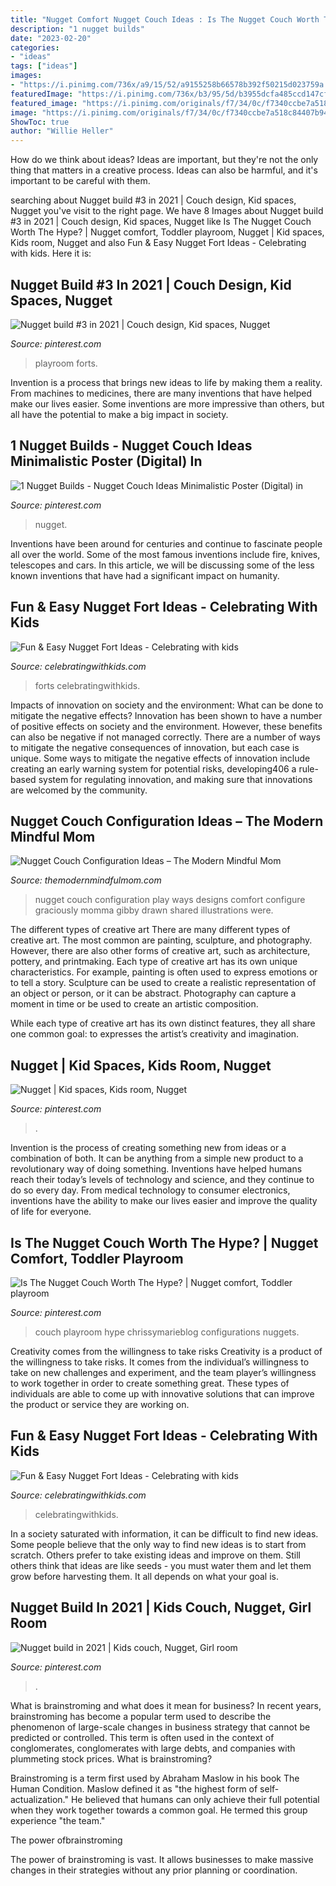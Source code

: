 ```yaml
---
title: "Nugget Comfort Nugget Couch Ideas : Is The Nugget Couch Worth The Hype?"
description: "1 nugget builds"
date: "2023-02-20"
categories:
- "ideas"
tags: ["ideas"]
images:
- "https://i.pinimg.com/736x/a9/15/52/a9155258b66578b392f50215d023759a.jpg"
featuredImage: "https://i.pinimg.com/736x/b3/95/5d/b3955dcfa485ccd147cf3e86a7a3ec19.jpg"
featured_image: "https://i.pinimg.com/originals/f7/34/0c/f7340ccbe7a518c84407b946fcd9d98d.jpg"
image: "https://i.pinimg.com/originals/f7/34/0c/f7340ccbe7a518c84407b946fcd9d98d.jpg"
ShowToc: true
author: "Willie Heller"
---
```



How do we think about ideas?
Ideas are important, but they're not the only thing that matters in a creative process. Ideas can also be harmful, and it's important to be careful with them.

	

		
searching about Nugget build #3 in 2021 | Couch design, Kid spaces, Nugget you've visit to the right page. We have 8 Images about Nugget build #3 in 2021 | Couch design, Kid spaces, Nugget like Is The Nugget Couch Worth The Hype? | Nugget comfort, Toddler playroom, Nugget | Kid spaces, Kids room, Nugget and also Fun &amp; Easy Nugget Fort Ideas - Celebrating with kids. Here it is:
		
    
## Nugget Build #3 In 2021 | Couch Design, Kid Spaces, Nugget

<img loading=lazy src="https://i.pinimg.com/736x/a9/15/52/a9155258b66578b392f50215d023759a.jpg" onerror="this.onerror=null;this.src='https://tse1.mm.bing.net/th?id=OIP.rLnWmoDovI8hciE5Lm4YgAHaJ3&amp;pid=15.1';" alt="Nugget build #3 in 2021 | Couch design, Kid spaces, Nugget">

_Source: pinterest.com_

>playroom forts. 

	

Invention is a process that brings new ideas to life by making them a reality. From machines to medicines, there are many inventions that have helped make our lives easier. Some inventions are more impressive than others, but all have the potential to make a big impact in society.

    
## 1 Nugget Builds - Nugget Couch Ideas Minimalistic Poster (Digital) In

<img loading=lazy src="https://i.pinimg.com/736x/b3/95/5d/b3955dcfa485ccd147cf3e86a7a3ec19.jpg" onerror="this.onerror=null;this.src='https://tse1.mm.bing.net/th?id=OIP.H7OaTmtz75hU_d43y5pwWwHaJ4&amp;pid=15.1';" alt="1 Nugget Builds - Nugget Couch Ideas Minimalistic Poster (Digital) in">

_Source: pinterest.com_

>nugget. 

	

Inventions have been around for centuries and continue to fascinate people all over the world. Some of the most famous inventions include fire, knives, telescopes and cars. In this article, we will be discussing some of the less known inventions that have had a significant impact on humanity.

    
## Fun &amp; Easy Nugget Fort Ideas - Celebrating With Kids

<img loading=lazy src="https://celebratingwithkids.com/wp-content/uploads/2021/06/IMG_3548-2-735x551.jpg" onerror="this.onerror=null;this.src='https://tse4.mm.bing.net/th?id=OIP.4RMz3U6PdKeTSokingsEywHaFj&amp;pid=15.1';" alt="Fun &amp; Easy Nugget Fort Ideas - Celebrating with kids">

_Source: celebratingwithkids.com_

>forts celebratingwithkids. 

	

Impacts of innovation on society and the environment: What can be done to mitigate the negative effects?
Innovation has been shown to have a number of positive effects on society and the environment. However, these benefits can also be negative if not managed correctly. There are a number of ways to mitigate the negative consequences of innovation, but each case is unique. Some ways to mitigate the negative effects of innovation include creating an early warning system for potential risks, developing406
a rule-based system for regulating innovation, and making sure that innovations are welcomed by the community.

    
## Nugget Couch Configuration Ideas – The Modern Mindful Mom

<img loading=lazy src="https://themodernmindfulmom.com/wp-content/uploads/2019/12/Screenshot-2019-12-28-20.52.33-800x1024.png" onerror="this.onerror=null;this.src='https://tse4.mm.bing.net/th?id=OIP.W0ltrsW1laLg02HWTRYjzQHaJe&amp;pid=15.1';" alt="Nugget Couch Configuration Ideas – The Modern Mindful Mom">

_Source: themodernmindfulmom.com_

>nugget couch configuration play ways designs comfort configure graciously momma gibby drawn shared illustrations were. 

	

The different types of creative art
There are many different types of creative art. The most common are painting, sculpture, and photography. However, there are also other forms of creative art, such as architecture, pottery, and printmaking.
Each type of creative art has its own unique characteristics. For example, painting is often used to express emotions or to tell a story. Sculpture can be used to create a realistic representation of an object or person, or it can be abstract. Photography can capture a moment in time or be used to create an artistic composition.

While each type of creative art has its own distinct features, they all share one common goal: to expresses the artist’s creativity and imagination.

    
## Nugget | Kid Spaces, Kids Room, Nugget

<img loading=lazy src="https://i.pinimg.com/originals/f7/34/0c/f7340ccbe7a518c84407b946fcd9d98d.jpg" onerror="this.onerror=null;this.src='https://tse3.mm.bing.net/th?id=OIP.gXVXQxccVURGjyEXYojKlwHaJ4&amp;pid=15.1';" alt="Nugget | Kid spaces, Kids room, Nugget">

_Source: pinterest.com_

>. 

	

Invention is the process of creating something new from ideas or a combination of both. It can be anything from a simple new product to a revolutionary way of doing something. Inventions have helped humans reach their today’s levels of technology and science, and they continue to do so every day. From medical technology to consumer electronics, inventions have the ability to make our lives easier and improve the quality of life for everyone.

    
## Is The Nugget Couch Worth The Hype? | Nugget Comfort, Toddler Playroom

<img loading=lazy src="https://i.pinimg.com/736x/3c/cd/73/3ccd73fb0e5730b1e3bf1ec06508ac9e.jpg" onerror="this.onerror=null;this.src='https://tse4.mm.bing.net/th?id=OIP.gQvQub1nEu8t9TYVmHrG2QHaLH&amp;pid=15.1';" alt="Is The Nugget Couch Worth The Hype? | Nugget comfort, Toddler playroom">

_Source: pinterest.com_

>couch playroom hype chrissymarieblog configurations nuggets. 

	

Creativity comes from the willingness to take risks
Creativity is a product of the willingness to take risks. It comes from the individual’s willingness to take on new challenges and experiment, and the team player’s willingness to work together in order to create something great. These types of individuals are able to come up with innovative solutions that can improve the product or service they are working on.

    
## Fun &amp; Easy Nugget Fort Ideas - Celebrating With Kids

<img loading=lazy src="https://celebratingwithkids.com/wp-content/uploads/2021/06/IMG_1178-2-540x720.jpg" onerror="this.onerror=null;this.src='https://tse3.mm.bing.net/th?id=OIP.Boq9z2fHATTNYay71xBI7wHaJ4&amp;pid=15.1';" alt="Fun &amp; Easy Nugget Fort Ideas - Celebrating with kids">

_Source: celebratingwithkids.com_

>celebratingwithkids. 

	

In a society saturated with information, it can be difficult to find new ideas. Some people believe that the only way to find new ideas is to start from scratch. Others prefer to take existing ideas and improve on them. Still others think that ideas are like seeds - you must water them and let them grow before harvesting them. It all depends on what your goal is.

    
## Nugget Build In 2021 | Kids Couch, Nugget, Girl Room

<img loading=lazy src="https://i.pinimg.com/originals/33/fc/8c/33fc8cc220b3c3b57a545394b7183485.jpg" onerror="this.onerror=null;this.src='https://tse1.mm.bing.net/th?id=OIP.tAmq80F3EQAro2Lo6oA1BgHaJ4&amp;pid=15.1';" alt="Nugget build in 2021 | Kids couch, Nugget, Girl room">

_Source: pinterest.com_

>. 

	

What is brainstroming and what does it mean for business?
In recent years, brainstroming has become a popular term used to describe the phenomenon of large-scale changes in business strategy that cannot be predicted or controlled. This term is often used in the context of conglomerates, conglomerates with large debts, and companies with plummeting stock prices.
What is brainstroming?

Brainstroming is a term first used by Abraham Maslow in his book The Human Condition. Maslow defined it as "the highest form of self-actualization." He believed that humans can only achieve their full potential when they work together towards a common goal. He termed this group experience "the team."

The power ofbrainstroming

The power of brainstroming is vast. It allows businesses to make massive changes in their strategies without any prior planning or coordination.

